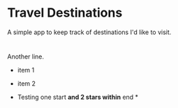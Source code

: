 # Travel Destinations

A simple app to keep track of destinations I'd like to visit.  
#   
Another line.

* item 1
* item 2

* Testing one start **and 2 stars within** end *
